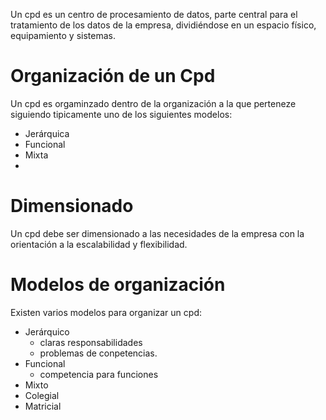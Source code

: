 Un cpd es un centro de procesamiento de datos, parte central para el tratamiento de los datos de la empresa, dividiéndose en un espacio físico, equipamiento y sistemas.
# Organización de un Cpd
Un cpd es orgaminzado dentro de la organización a la que perteneze siguiendo tipicamente uno de los siguientes modelos:
- Jerárquica
- Funcional
- Mixta
- 
# Dimensionado
Un cpd debe ser dimensionado a las necesidades de la empresa con la orientación a la escalabilidad y flexibilidad.
# Modelos de organización
Existen varios modelos para organizar un cpd:
- Jerárquico
	- claras responsabilidades
	- problemas de conpetencias.
- Funcional
	- competencia para funciones
- Mixto
- Colegial
- Matricial